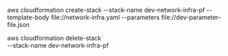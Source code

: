 aws cloudformation create-stack --stack-name dev-network-infra-pf --template-body file://network-infra.yaml --parameters file://dev-parameter-file.json

aws cloudformation delete-stack \
    --stack-name dev-network-infra-pf